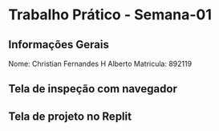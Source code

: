# Trabalho Prático - Semana-01

## Informações Gerais
Nome: Christian Fernandes H Alberto
Matricula: 892119 

## Tela de inspeção com navegador


## Tela de projeto no Replit


